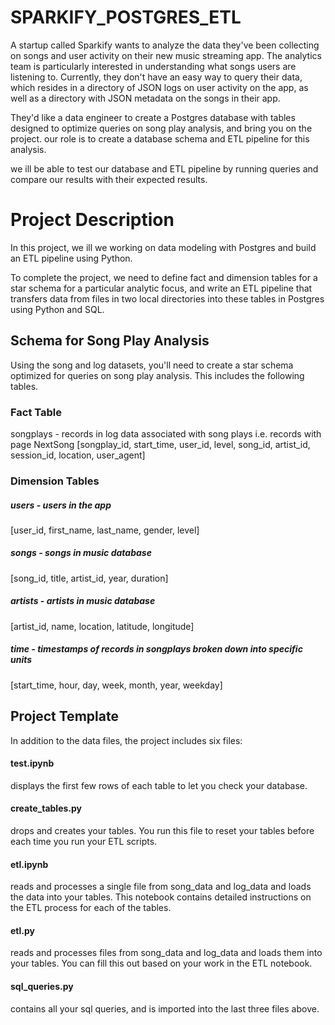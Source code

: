 # SPARKIFY_POSTGRES_ETL
A startup called Sparkify wants to analyze the data they've been collecting on songs and user activity on their new music streaming app. The analytics team is particularly interested in understanding what songs users are listening to. Currently, they don't have an easy way to query their data, which resides in a directory of JSON logs on user activity on the app, as well as a directory with JSON metadata on the songs in their app.

They'd like a data engineer to create a Postgres database with tables designed to optimize queries on song play analysis, and bring you on the project. our role is to create a database schema and ETL pipeline for this analysis. 

we ill be able to test our database and ETL pipeline by running queries  and compare our results with their expected results.  

# Project Description 
In this project, we ill we working on  data modeling with Postgres and build an ETL pipeline using Python. 


To complete the project, we need to define fact and dimension tables for a star schema for a particular analytic focus, and write an ETL pipeline that transfers data from files in two local directories into these tables in Postgres using Python and SQL.


## Schema for Song Play Analysis
Using the song and log datasets, you'll need to create a star schema optimized for queries on song play analysis. This includes the following tables.

### Fact Table
songplays - records in log data associated with song plays i.e. records with page NextSong
[songplay_id, start_time, user_id, level, song_id, artist_id, session_id, location, user_agent]

### Dimension Tables
##### users - users in the app
[user_id, first_name, last_name, gender, level]

##### songs - songs in music database
[song_id, title, artist_id, year, duration]
##### artists - artists in music database
[artist_id, name, location, latitude, longitude]
##### time - timestamps of records in songplays broken down into specific units
[start_time, hour, day, week, month, year, weekday]


## Project Template

In addition to the data files, the project includes six files:

#### test.ipynb 
displays the first few rows of each table to let you check your database.

#### create_tables.py
drops and creates your tables. You run this file to reset your tables before each time you run your ETL scripts.

#### etl.ipynb 
reads and processes a single file from song_data and log_data and loads the data into your tables. This notebook contains detailed instructions on the ETL process for each of the tables.
#### etl.py 
reads and processes files from song_data and log_data and loads them into your tables. You can fill this out based on your work in the ETL notebook.
#### sql_queries.py 
contains all your sql queries, and is imported into the last three files above.



